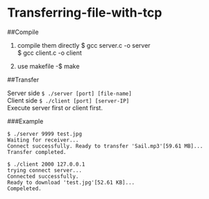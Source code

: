 # Transferring-file-with-tcp

##Compile
1. compile them directly
    $ gcc server.c -o server  
    $ gcc client.c -o client

2. use makefile
    -$ make

##Transfer

Server side `$ ./server [port] [file-name]`  
Client side `$ ./client [port] [server-IP]`  
Execute server first or client first.  

###Example
```shell=
$ ./server 9999 test.jpg
Waiting for receiver...
Connect successfully. Ready to transfer 'Sail.mp3'[59.61 MB]...
Transfer completed.
```

```shell=
$ ./client 2000 127.0.0.1
trying connect server...
Connected successfully.
Ready to download 'test.jpg'[52.61 KB]...
Compeleted.
```
